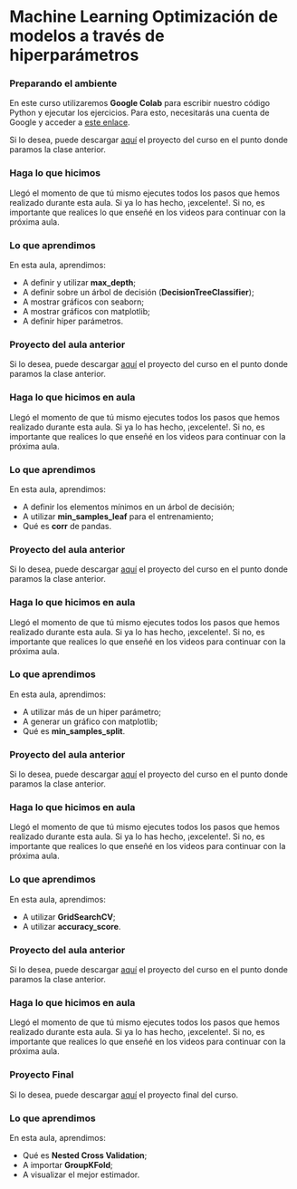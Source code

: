 # Machine Learning Optimización de modelos a través de hiperparámetros

### Preparando el ambiente

En este curso utilizaremos **Google Colab** para escribir nuestro código Python y ejecutar los ejercicios. Para esto, necesitarás una cuenta de Google y acceder a [este enlace](https://colab.research.google.com/ "este enlace").

Si lo desea, puede descargar [aquí](https://github.com/alura-es-cursos/1837-Machine-Learning-parte-1/archive/refs/heads/1837-aula1.zip "aquí") el proyecto del curso en el punto donde paramos la clase anterior.

### Haga lo que hicimos

Llegó el momento de que tú mismo ejecutes todos los pasos que hemos realizado durante esta aula. Si ya lo has hecho, ¡excelente!. Si no, es importante que realices lo que enseñé en los videos para continuar con la próxima aula.

### Lo que aprendimos

En esta aula, aprendimos:

- A definir y utilizar **max_depth**;
- A definir sobre un árbol de decisión (**DecisionTreeClassifier**);
- A mostrar gráficos con seaborn;
- A mostrar gráficos con matplotlib;
- A definir hiper parámetros.

### Proyecto del aula anterior

Si lo desea, puede descargar [aquí](https://github.com/alura-es-cursos/1837-Machine-Learning-parte-1/archive/refs/heads/1837-aula1.zip "aquí") el proyecto del curso en el punto donde paramos la clase anterior.

### Haga lo que hicimos en aula

Llegó el momento de que tú mismo ejecutes todos los pasos que hemos realizado durante esta aula. Si ya lo has hecho, ¡excelente!. Si no, es importante que realices lo que enseñé en los videos para continuar con la próxima aula.

### Lo que aprendimos

En esta aula, aprendimos:

- A definir los elementos mínimos en un árbol de decisión;
- A utilizar **min_samples_leaf** para el entrenamiento;
- Qué es **corr** de pandas.

### Proyecto del aula anterior

Si lo desea, puede descargar [aquí](https://github.com/alura-es-cursos/1837-Machine-Learning-parte-1/archive/refs/heads/1837-aula2.zip "aquí") el proyecto del curso en el punto donde paramos la clase anterior.

### Haga lo que hicimos en aula

Llegó el momento de que tú mismo ejecutes todos los pasos que hemos realizado durante esta aula. Si ya lo has hecho, ¡excelente!. Si no, es importante que realices lo que enseñé en los videos para continuar con la próxima aula.

### Lo que aprendimos

En esta aula, aprendimos:

- A utilizar más de un hiper parámetro;
- A generar un gráfico con matplotlib;
- Qué es **min_samples_split**.

### Proyecto del aula anterior

Si lo desea, puede descargar [aquí](https://github.com/alura-es-cursos/1837-Machine-Learning-parte-1/archive/refs/heads/1837-aula3.zip "aquí") el proyecto del curso en el punto donde paramos la clase anterior.

### Haga lo que hicimos en aula

Llegó el momento de que tú mismo ejecutes todos los pasos que hemos realizado durante esta aula. Si ya lo has hecho, ¡excelente!. Si no, es importante que realices lo que enseñé en los videos para continuar con la próxima aula.

### Lo que aprendimos

En esta aula, aprendimos:

- A utilizar **GridSearchCV**;
- A utilizar **accuracy_score**.

### Proyecto del aula anterior

Si lo desea, puede descargar [aquí](https://github.com/alura-es-cursos/1837-Machine-Learning-parte-1/archive/refs/heads/1837-aula4.zip "aquí") el proyecto del curso en el punto donde paramos la clase anterior.

### Haga lo que hicimos en aula

Llegó el momento de que tú mismo ejecutes todos los pasos que hemos realizado durante esta aula. Si ya lo has hecho, ¡excelente!. Si no, es importante que realices lo que enseñé en los videos para continuar con la próxima aula.

### Proyecto Final

Si lo desea, puede descargar [aquí](https://github.com/alura-es-cursos/1837-Machine-Learning-parte-1/archive/refs/heads/1837-ProyectoFinal.zip "aquí") el proyecto final del curso.

### Lo que aprendimos

En esta aula, aprendimos:

- Qué es **Nested Cross Validation**;
- A importar **GroupKFold**;
- A visualizar el mejor estimador.